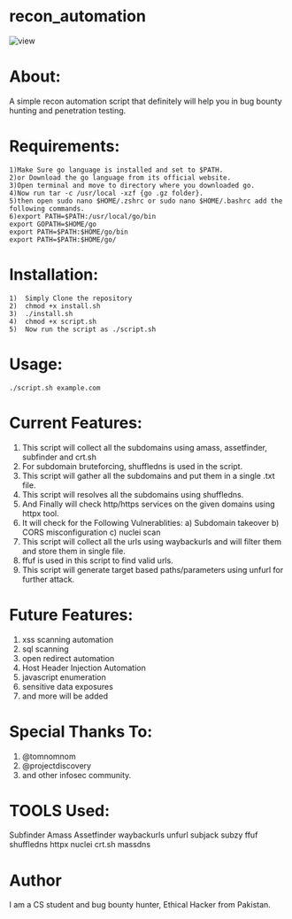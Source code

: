# recon_automation
![view](https://user-images.githubusercontent.com/82051128/114009556-ae259f80-987c-11eb-998c-6eb7765ffa8a.PNG)
# About:
A simple recon automation script that definitely will help you in bug bounty hunting and penetration testing.
# Requirements:
    1)Make Sure go language is installed and set to $PATH.
    2)or Download the go language from its official website.
    3)Open terminal and move to directory where you downloaded go.
    4)Now run tar -c /usr/local -xzf {go .gz folder}.
    5)then open sudo nano $HOME/.zshrc or sudo nano $HOME/.bashrc add the following commands.
    6)export PATH=$PATH:/usr/local/go/bin 
    export GOPATH=$HOME/go   
    export PATH=$PATH:$HOME/go/bin 
    export PATH=$PATH:$HOME/go/  

# Installation:
    1)  Simply Clone the repository
    2)  chmod +x install.sh
    3)  ./install.sh
    4)  chmod +x script.sh
    5)  Now run the script as ./script.sh


# Usage:
    ./script.sh example.com

# Current Features:
1) This script will collect all the subdomains using amass, assetfinder, subfinder and crt.sh
2) For subdomain bruteforcing, shuffledns is used in the script.
3) This script will gather all the subdomains and put them in a single .txt file.
4) This script will resolves all the subdomains using shuffledns.
5) And Finally will check http/https services on the given domains using httpx tool.
6) It will check for the Following Vulnerablities:
    a) Subdomain takeover
    b) CORS misconfiguration
    c) nuclei scan
7) This script will collect all the urls using waybackurls and will filter them and store them in single file.
8) ffuf is used in this script to find valid urls.
9) This script will generate target based paths/parameters using unfurl for further attack.

# Future Features:
1) xss scanning automation
2) sql scanning
3) open redirect automation
4) Host Header Injection Automation
5) javascript enumeration
6) sensitive data exposures
7) and more will be added 

# Special Thanks To:
1) @tomnomnom
2) @projectdiscovery
3) and other infosec community.

# TOOLS Used:
Subfinder
Amass
Assetfinder
waybackurls
unfurl
subjack
subzy
ffuf
shuffledns
httpx
nuclei
crt.sh
massdns

# Author
I am a CS student and bug bounty hunter, Ethical Hacker from Pakistan.
